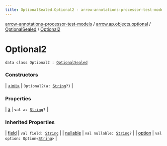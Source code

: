 ```yaml
---
title: OptionalSealed.Optional2 - arrow-annotations-processor-test-models
---
```


[arrow-annotations-processor-test-models](../../../index.html) / [arrow.ap.objects.optional](../../index.html) / [OptionalSealed](../index.html) / [Optional2](./index.html)

# Optional2

`data class Optional2 : `[`OptionalSealed`](../index.html)

### Constructors

| [&lt;init&gt;](-init-.html) | `Optional2(a: `[`String`](https://kotlinlang.org/api/latest/jvm/stdlib/kotlin/-string/index.html)`?)` |

### Properties

| [a](a.html) | `val a: `[`String`](https://kotlinlang.org/api/latest/jvm/stdlib/kotlin/-string/index.html)`?` |

### Inherited Properties

| [field](../field.html) | `val field: `[`String`](https://kotlinlang.org/api/latest/jvm/stdlib/kotlin/-string/index.html) |
| [nullable](../nullable.html) | `val nullable: `[`String`](https://kotlinlang.org/api/latest/jvm/stdlib/kotlin/-string/index.html)`?` |
| [option](../option.html) | `val option: Option<`[`String`](https://kotlinlang.org/api/latest/jvm/stdlib/kotlin/-string/index.html)`>` |

